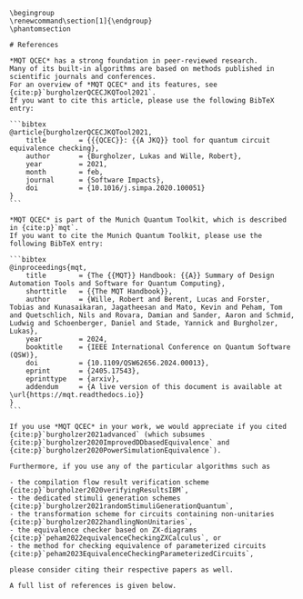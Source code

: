 ```{raw} latex
\begingroup
\renewcommand\section[1]{\endgroup}
\phantomsection
```

````{only} html
# References

*MQT QCEC* has a strong foundation in peer‑reviewed research.
Many of its built‑in algorithms are based on methods published in scientific journals and conferences.
For an overview of *MQT QCEC* and its features, see {cite:p}`burgholzerQCECJKQTool2021`.
If you want to cite this article, please use the following BibTeX entry:

```bibtex
@article{burgholzerQCECJKQTool2021,
	title        = {{{QCEC}}: {{A JKQ}} tool for quantum circuit equivalence checking},
	author       = {Burgholzer, Lukas and Wille, Robert},
	year         = 2021,
	month        = feb,
	journal      = {Software Impacts},
	doi          = {10.1016/j.simpa.2020.100051}
}
```

*MQT QCEC* is part of the Munich Quantum Toolkit, which is described in {cite:p}`mqt`.
If you want to cite the Munich Quantum Toolkit, please use the following BibTeX entry:

```bibtex
@inproceedings{mqt,
	title        = {The {{MQT}} Handbook: {{A}} Summary of Design Automation Tools and Software for Quantum Computing},
	shorttitle   = {{The MQT Handbook}},
	author       = {Wille, Robert and Berent, Lucas and Forster, Tobias and Kunasaikaran, Jagatheesan and Mato, Kevin and Peham, Tom and Quetschlich, Nils and Rovara, Damian and Sander, Aaron and Schmid, Ludwig and Schoenberger, Daniel and Stade, Yannick and Burgholzer, Lukas},
	year         = 2024,
	booktitle    = {IEEE International Conference on Quantum Software (QSW)},
	doi          = {10.1109/QSW62656.2024.00013},
	eprint       = {2405.17543},
	eprinttype   = {arxiv},
	addendum     = {A live version of this document is available at \url{https://mqt.readthedocs.io}}
}
```

If you use *MQT QCEC* in your work, we would appreciate if you cited {cite:p}`burgholzer2021advanced` (which subsumes {cite:p}`burgholzer2020ImprovedDDbasedEquivalence` and {cite:p}`burgholzer2020PowerSimulationEquivalence`).

Furthermore, if you use any of the particular algorithms such as

- the compilation flow result verification scheme {cite:p}`burgholzer2020verifyingResultsIBM`,
- the dedicated stimuli generation schemes {cite:p}`burgholzer2021randomStimuliGenerationQuantum`,
- the transformation scheme for circuits containing non-unitaries {cite:p}`burgholzer2022handlingNonUnitaries`,
- the equivalence checker based on ZX-diagrams {cite:p}`peham2022equivalenceCheckingZXCalculus`, or
- the method for checking equivalence of parameterized circuits {cite:p}`peham2023EquivalenceCheckingParameterizedCircuits`,

please consider citing their respective papers as well.

A full list of references is given below.
````

```{bibliography}

```
